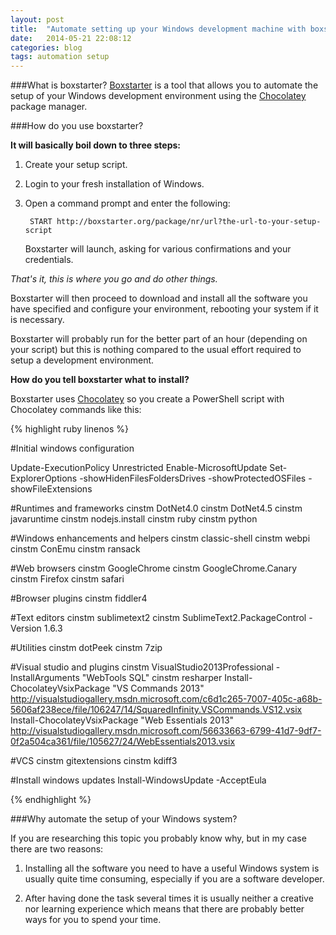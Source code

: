 ```yaml
---
layout: post
title:  "Automate setting up your Windows development machine with boxstarter"
date:   2014-05-21 22:08:12
categories: blog
tags: automation setup
---
```


###What is boxstarter?
[Boxstarter][] is a tool that allows you to automate the setup of your Windows development environment using the [Chocolatey][] package manager.

###How do you use boxstarter?

**It will basically boil down to three steps:**

1. Create your setup script.
2. Login to your fresh installation of Windows.
3. Open a command prompt and enter the following:

        START http://boxstarter.org/package/nr/url?the-url-to-your-setup-script

	Boxstarter will launch, asking for various confirmations and your credentials.

_That's it, this is where you go and do other things._

Boxstarter will then proceed to download and install all the software you have specified and configure your environment, rebooting your system if it is necessary.

Boxstarter will probably run for the better part of an hour (depending on your script) but this is nothing compared to the usual effort required to setup a development environment.

**How do you tell boxstarter what to install?**

Boxstarter uses [Chocolatey][] so you create a PowerShell script with Chocolatey commands like this:

{% highlight ruby linenos %}

#Initial windows configuration

Update-ExecutionPolicy Unrestricted
Enable-MicrosoftUpdate
Set-ExplorerOptions -showHidenFilesFoldersDrives -showProtectedOSFiles -showFileExtensions

#Runtimes and frameworks
cinstm DotNet4.0
cinstm DotNet4.5
cinstm javaruntime
cinstm nodejs.install
cinstm ruby
cinstm python

#Windows enhancements and helpers
cinstm classic-shell
cinstm webpi
cinstm ConEmu
cinstm ransack

#Web browsers
cinstm GoogleChrome
cinstm GoogleChrome.Canary
cinstm Firefox
cinstm safari

#Browser plugins
cinstm fiddler4

#Text editors
cinstm sublimetext2
cinstm SublimeText2.PackageControl -Version 1.6.3

#Utilities
cinstm dotPeek
cinstm 7zip

#Visual studio and plugins
cinstm VisualStudio2013Professional -InstallArguments "WebTools SQL"
cinstm resharper
Install-ChocolateyVsixPackage "VS Commands 2013" http://visualstudiogallery.msdn.microsoft.com/c6d1c265-7007-405c-a68b-5606af238ece/file/106247/14/SquaredInfinity.VSCommands.VS12.vsix
Install-ChocolateyVsixPackage "Web Essentials 2013" http://visualstudiogallery.msdn.microsoft.com/56633663-6799-41d7-9df7-0f2a504ca361/file/105627/24/WebEssentials2013.vsix

#VCS
cinstm gitextensions
cinstm kdiff3

#Install windows updates
Install-WindowsUpdate -AcceptEula

{% endhighlight %}

###Why automate the setup of your Windows system?

If you are researching this topic you probably know why, but in my case there are two reasons:

1. Installing all the software you need to have a useful Windows system is usually quite time consuming, especially if you are a software developer.

2. After having done the task several times it is usually neither a creative nor learning experience which means that there are probably better ways for you to spend your time.

[Boxstarter]: http://boxstarter.org/
[Chocolatey]: https://chocolatey.org/